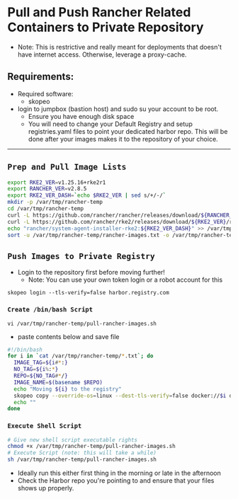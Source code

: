 # Pull and Push Rancher Related Containers to Private Repository
- Note: This is restrictive and really meant for deployments that doesn't have internet access. Otherwise, leverage a proxy-cache.

## Requirements:
- Required software:
  - skopeo 
- login to jumpbox (bastion host) and sudo su your account to be root.
  - Ensure you have enough disk space
  - You will need to change your Default Registry and setup registries.yaml files to point your dedicated harbor repo. This will be done after your images makes it to the repository of your choice.
--------

## `Prep and Pull Image Lists`
```sh
export RKE2_VER=v1.25.16+rke2r1
export RANCHER_VER=v2.8.5
export RKE2_VER_DASH=`echo $RKE2_VER | sed s/+/-/`
mkdir -p /var/tmp/rancher-temp
cd /var/tmp/rancher-temp
curl -L https://github.com/rancher/rancher/releases/download/${RANCHER_VER}/rancher-images.txt | sed 's/docker.io\///g' > /var/tmp/rancher-temp/rancher-images.txt
curl -L https://github.com/rancher/rke2/releases/download/${RKE2_VER}/rke2-images.linux-amd64.txt | sed 's/docker.io\///g' >> /var/tmp/rancher-temp/rancher-images.txt
echo "rancher/system-agent-installer-rke2:${RKE2_VER_DASH}" >> /var/tmp/rancher-temp/rancher-images.txt
sort -u /var/tmp/rancher-temp/rancher-images.txt -o /var/tmp/rancher-temp/rancher-images.txt
```

## `Push Images to Private Registry`

- Login to the repository first before moving further!
  - Note: You can use your own token login or a robot account for this

```console
skopeo login --tls-verify=false harbor.registry.com
```

### `Create /bin/bash Script`

```console
vi /var/tmp/rancher-temp/pull-rancher-images.sh
```
- paste contents below and save file

```sh
#!/bin/bash
for i in `cat /var/tmp/rancher-temp/*.txt`; do 
  IMAGE_TAG=${i#*:}
  NO_TAG=${i%:*}
  REPO=${NO_TAG#*/}
  IMAGE_NAME=$(basename $REPO)
  echo "Moving ${i} to the registry"
  skopeo copy --override-os=linux --dest-tls-verify=false docker://$i docker://harbor.registry.com/core-libraries/rancher/${REPO}:${IMAGE_TAG}
  echo ""
done
```

### `Execute Shell Script`

```sh
# Give new shell script executable rights
chmod +x /var/tmp/rancher-temp/pull-rancher-images.sh
# Execute Script (note: this will take a while)
sh /var/tmp/rancher-temp/pull-rancher-images.sh
```
- Ideally run this either first thing in the morning or late in the afternoon
- Check the Harbor repo you're pointing to and ensure that your files shows up properly.